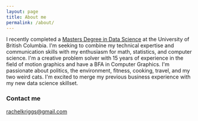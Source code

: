 ```yaml
---
layout: page
title: About me
permalink: /about/
---
```


I recently completed a [Masters Degree in Data Science](https://masterdatascience.science.ubc.ca/) at the University of British Columbia. I'm seeking to combine my technical expertise and communication skills with my enthusiasm for math, statistics, and computer science. I'm a creative problem solver with 15 years of experience in the field of motion graphics and have a BFA in Computer Graphics. I'm passionate about politics, the environment, fitness, cooking, travel, and my two weird cats. I'm excited to merge my previous business experience with my new data science skillset.


### Contact me

[rachelkriggs@gmail.com](mailto:rachelkriggs@gmail.com)
